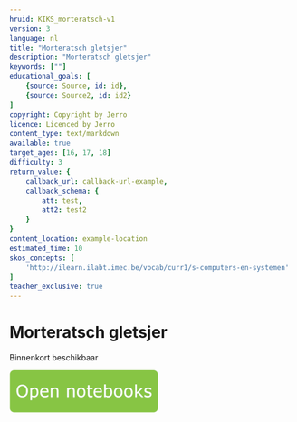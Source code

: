 ```yaml
---
hruid: KIKS_morteratsch-v1
version: 3
language: nl
title: "Morteratsch gletsjer"
description: "Morteratsch gletsjer"
keywords: [""]
educational_goals: [
    {source: Source, id: id}, 
    {source: Source2, id: id2}
]
copyright: Copyright by Jerro
licence: Licenced by Jerro
content_type: text/markdown
available: true
target_ages: [16, 17, 18]
difficulty: 3
return_value: {
    callback_url: callback-url-example,
    callback_schema: {
        att: test,
        att2: test2
    }
}
content_location: example-location
estimated_time: 10
skos_concepts: [
    'http://ilearn.ilabt.imec.be/vocab/curr1/s-computers-en-systemen'
]
teacher_exclusive: true
---
```


# Morteratsch gletsjer
Binnenkort beschikbaar

[![](embed/Knop.png "Knop")](https://kiks.ilabt.imec.be/jupyterhub/?id=1930 "Morteratsch gletsjer")